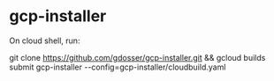 # gcp-installer

On cloud shell, run:

git clone https://github.com/gdosser/gcp-installer.git && gcloud builds submit gcp-installer --config=gcp-installer/cloudbuild.yaml